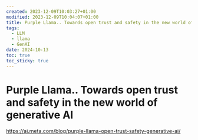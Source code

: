 ```yaml
---
created: 2023-12-09T10:03:27+01:00
modified: 2023-12-09T10:04:07+01:00
title: Purple Llama.. Towards open trust and safety in the new world of generative AI
tags:
  - LLM
  - llama
  - GenAI
date: 2024-10-13
toc: true
toc_sticky: true
---
```



# Purple Llama.. Towards open trust and safety in the new world of generative AI

<https://ai.meta.com/blog/purple-llama-open-trust-safety-generative-ai/>
